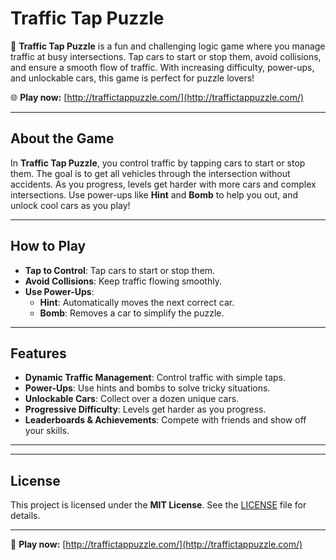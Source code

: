 # Traffic Tap Puzzle

🚦 **Traffic Tap Puzzle** is a fun and challenging logic game where you manage traffic at busy intersections. Tap cars to start or stop them, avoid collisions, and ensure a smooth flow of traffic. With increasing difficulty, power-ups, and unlockable cars, this game is perfect for puzzle lovers!

🌐 **Play now:** [http://traffictappuzzle.com/](http://traffictappuzzle.com/)

---

## About the Game
In **Traffic Tap Puzzle**, you control traffic by tapping cars to start or stop them. The goal is to get all vehicles through the intersection without accidents. As you progress, levels get harder with more cars and complex intersections. Use power-ups like **Hint** and **Bomb** to help you out, and unlock cool cars as you play!

---

## How to Play
- **Tap to Control**: Tap cars to start or stop them.
- **Avoid Collisions**: Keep traffic flowing smoothly.
- **Use Power-Ups**: 
  - **Hint**: Automatically moves the next correct car.
  - **Bomb**: Removes a car to simplify the puzzle.

---

## Features
- **Dynamic Traffic Management**: Control traffic with simple taps.
- **Power-Ups**: Use hints and bombs to solve tricky situations.
- **Unlockable Cars**: Collect over a dozen unique cars.
- **Progressive Difficulty**: Levels get harder as you progress.
- **Leaderboards & Achievements**: Compete with friends and show off your skills.

---


---

## License
This project is licensed under the **MIT License**. See the [LICENSE](LICENSE) file for details.

---

🚗 **Play now:** [http://traffictappuzzle.com/](http://traffictappuzzle.com/)